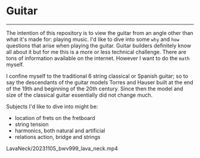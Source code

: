 # Guitar
---
The intention of this repository is to view the guitar from an angle other than what it's made for: playing music. I'd like to dive into some `why` and `how` questions that arise when playing the guitar. Guitar builders definitely know all about it but for me this is a more or less technical challenge. There are tons of information available on the internet. However I want to do the `math` myself. 

I confine myself to the traditional 6 string classical or Spanish guitar; so to say the descendants of the guitar models Torres and Hauser built at the end of the 19th and beginning of the 20th century. Since then the model and size of the classical guitar essentially did not change much.

Subjects I'd like to dive into might be:
- location of frets on the fretboard
- string tension
- harmonics, both natural and artificial
- relations action, bridge and strings

LavaNeck/20231105_bwv999_lava_neck.mp4
```python

```
